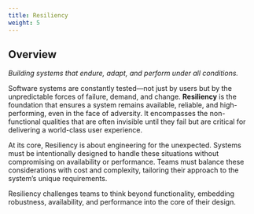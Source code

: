 ```yaml
---
title: Resiliency
weight: 5
---
```


## Overview

_Building systems that endure, adapt, and perform under all conditions._

Software systems are constantly tested—not just by users but by the unpredictable forces of failure, demand, and change. **Resiliency** is the foundation that ensures a system remains available, reliable, and high-performing, even in the face of adversity. It encompasses the non-functional qualities that are often invisible until they fail but are critical for delivering a world-class user experience.

At its core, Resiliency is about engineering for the unexpected. Systems must be intentionally designed to handle these situations without compromising on availability or performance. Teams must balance these considerations with cost and complexity, tailoring their approach to the system’s unique requirements.

Resiliency challenges teams to think beyond functionality, embedding robustness, availability, and performance into the core of their design.